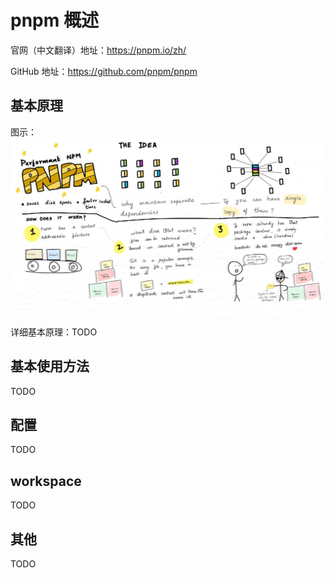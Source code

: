 # pnpm 概述

官网（中文翻译）地址：https://pnpm.io/zh/

GitHub 地址：https://github.com/pnpm/pnpm

## 基本原理

图示：
![image](./imgs/how%20pnpm%20works.jpg)

详细基本原理：TODO

## 基本使用方法

TODO

## 配置

TODO

## workspace

TODO

## 其他

TODO
